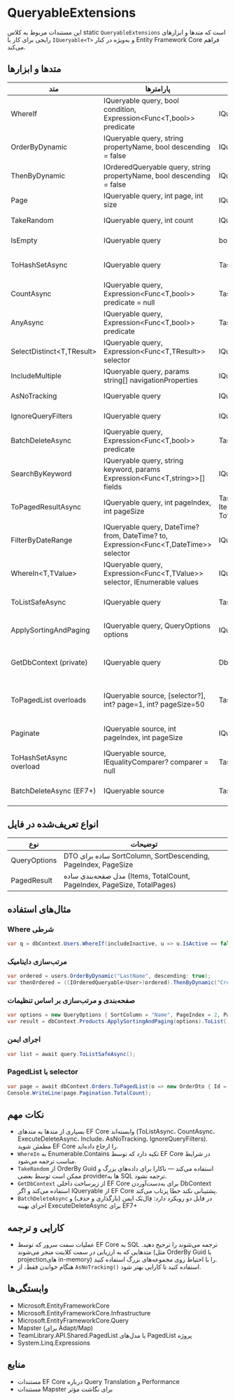 # QueryableExtensions

این مستندات مربوط به کلاس static `QueryableExtensions` است که متدها و ابزارهای رایجی برای کار با `IQueryable<T>` و به‌ویژه در کنار Entity Framework Core فراهم می‌کند.

## متدها و ابزارها

| متد | پارامترها | نوع خروجی | توضیحات |
|-----|-----------|------------|----------|
| WhereIf<T> | IQueryable<T> query, bool condition, Expression<Func<T,bool>> predicate | IQueryable<T> | اعمال Where تنها وقتی که `condition` درست باشد |
| OrderByDynamic<T> | IQueryable<T> query, string propertyName, bool descending = false | IQueryable<T> | مرتب‌سازی داینامیک براساس نام پراپرتی (رشته) |
| ThenByDynamic<T> | IOrderedQueryable<T> query, string propertyName, bool descending = false | IQueryable<T> | مرتب‌سازی ثانویه داینامیک |
| Page<T> | IQueryable<T> query, int page, int size | IQueryable<T> | صفحه‌بندی ساده با Skip/Take |
| TakeRandom<T> | IQueryable<T> query, int count | IQueryable<T> | انتخاب تصادفی `count` آیتم (با OrderBy Guid) |
| IsEmpty<T> | IQueryable<T> query | bool | بررسی سریع خالی بودن نتیجه |
| ToHashSetAsync<T> | IQueryable<T> query | Task<HashSet<T>> | اجرای query و بازگرداندن HashSet به‌صورت async |
| CountAsync<T> | IQueryable<T> query, Expression<Func<T,bool>> predicate = null | Task<int> | شمارش آیتم‌ها با اورلود اختیاری predicate |
| AnyAsync<T> | IQueryable<T> query, Expression<Func<T,bool>> predicate | Task<bool> | اورلود ساده Async Any() |
| SelectDistinct<T,TResult> | IQueryable<T> query, Expression<Func<T,TResult>> selector | IQueryable<TResult> | انتخاب و حذف تکراری‌ها |
| IncludeMultiple<T> | IQueryable<T> query, params string[] navigationProperties | IQueryable<T> | بارگزاری چندین Include بر پایه رشته |
| AsNoTracking<T> | IQueryable<T> query | IQueryable<T> | اورلود کوتاه‌تر AsNoTracking() |
| IgnoreQueryFilters<T> | IQueryable<T> query | IQueryable<T> | اورلود کوتاه‌تر IgnoreQueryFilters() |
| BatchDeleteAsync<T> | IQueryable<T> query, Expression<Func<T,bool>> predicate | Task<int> | حذف گروهی با بارگذاری و RemoveRange (فِال‌بَک برای EF قدیمی) |
| SearchByKeyword<T> | IQueryable<T> query, string keyword, params Expression<Func<T,string>>[] fields | IQueryable<T> | جستجوی داینامیک با Contains روی چند فیلد متنی |
| ToPagedResultAsync<T> | IQueryable<T> query, int pageIndex, int pageSize | Task<(List<T> Items,int TotalCount)> | بازگرداندن آیتم‌ها و تعداد کل برای صفحه‌بندی ساده |
| FilterByDateRange<T> | IQueryable<T> query, DateTime? from, DateTime? to, Expression<Func<T,DateTime>> selector | IQueryable<T> | فیلتر بازه تاریخ بر اساس سلکتور داده شده |
| WhereIn<T,TValue> | IQueryable<T> query, Expression<Func<T,TValue>> selector, IEnumerable<TValue> values | IQueryable<T> | فیلتر IN مشابه SQL با Enumerable.Contains |
| ToListSafeAsync<T> | IQueryable<T> query | Task<List<T>> | ToListAsync ایمن که در صورت خطا لیست خالی برمی‌گرداند |
| ApplySortingAndPaging<T> | IQueryable<T> query, QueryOptions options | IQueryable<T> | اعمال مرتب‌سازی داینامیک و صفحه‌بندی از `QueryOptions` |
| GetDbContext<T> (private) | IQueryable<T> query | DbContext | دریافت DbContext از IQueryable (اگر ممکن نباشد استثنا پرتاب می‌کند) |
| ToPagedList overloads | IQueryable<TSource> source, [selector?], int? page=1, int? pageSize=50 | Task<PagedList<TDest>> | چندین اورلود که `PagedList<TDest>` با metadata صفحه‌بندی برمی‌گردانند |
| Paginate<T> | IQueryable<T> source, int pageIndex, int pageSize | IQueryable<T> | صفحه‌بندی ایمن (مقادیر نامعتبر را تصحیح می‌کند) |
| ToHashSetAsync overload | IQueryable<T> source, IEqualityComparer<T>? comparer = null | Task<HashSet<T>> | materialize به HashSet با comparer |
| BatchDeleteAsync (EF7+) | IQueryable<T> source | Task<int> | استفاده از ExecuteDeleteAsync در EF Core 7+ |

## انواع تعریف‌شده در فایل

| نوع | توضیحات |
|-----|----------|
| QueryOptions | DTO ساده برای SortColumn, SortDescending, PageIndex, PageSize |
| PagedResult<T> | مدل صفحه‌بندی ساده (Items, TotalCount, PageIndex, PageSize, TotalPages) |

## مثال‌های استفاده

### Where شرطی
```csharp
var q = dbContext.Users.WhereIf(includeInactive, u => u.IsActive == false);
```

### مرتب‌سازی داینامیک
```csharp
var ordered = users.OrderByDynamic("LastName", descending: true);
var thenOrdered = ((IOrderedQueryable<User>)ordered).ThenByDynamic("CreatedAt");
```

### صفحه‌بندی و مرتب‌سازی بر اساس تنظیمات
```csharp
var options = new QueryOptions { SortColumn = "Name", PageIndex = 2, PageSize = 20 };
var result = dbContext.Products.ApplySortingAndPaging(options).ToList();
```

### اجرای ایمن
```csharp
var list = await query.ToListSafeAsync();
```

### PagedList با selector
```csharp
var page = await dbContext.Orders.ToPagedList(o => new OrderDto { Id = o.Id, Total = o.Total }, page: 1, pageSize: 25);
Console.WriteLine(page.Pagination.TotalCount);
```

## نکات مهم

- بسیاری از متدها به متدهای EF Core وابسته‌اند (ToListAsync، CountAsync، ExecuteDeleteAsync، Include، AsNoTracking، IgnoreQueryFilters). مطمئن شوید EF Core را ارجاع داده‌اید.
- `WhereIn` به Enumerable.Contains تکیه دارد که توسط EF Core در شرایط مناسب ترجمه می‌شود.
- `TakeRandom` از OrderBy Guid استفاده می‌کند — ناکارا برای داده‌های بزرگ و ممکن است توسط بعضی providerها به SQL ترجمه نشود.
- `GetDbContext` از زیرساخت داخلی EF Core برای به‌دست‌آوردن DbContext استفاده می‌کند و اگر IQueryable از EF Core پشتیبانی نکند خطا پرتاب می‌کند.
- `BatchDeleteAsync` در فایل دو رویکرد دارد: فِال‌بَک ایمن (بارگذاری و حذف) و اجرای بهینه ExecuteDeleteAsync برای EF7+

## کارایی و ترجمه

- عملیات سمت سرور که توسط EF Core به SQL ترجمه می‌شوند را ترجیح دهید. متدهایی که به ارزیابی در سمت کلاینت منجر می‌شوند (مثل OrderBy Guid یا projectionهای in-memory) را با احتیاط روی مجموعه‌های بزرگ استفاده کنید.
- هنگام خواندن فقط، از `AsNoTracking()` استفاده کنید تا کارایی بهتر شود.

## وابستگی‌ها

- Microsoft.EntityFrameworkCore
- Microsoft.EntityFrameworkCore.Infrastructure
- Microsoft.EntityFrameworkCore.Query
- Mapster (برای Adapt/Map)
- TeamLibrary.API.Shared.PagedList یا مدل‌های PagedList پروژه
- System.Linq.Expressions

## منابع

- مستندات EF Core درباره Query Translation و Performance
- مستندات Mapster برای نگاشت مؤثر